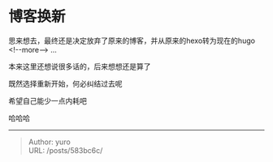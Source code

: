 # 博客换新


思来想去，最终还是决定放弃了原来的博客，并从原来的hexo转为现在的hugo
&lt;!--more--&gt;
...

本来这里还想说很多话的，后来想想还是算了

既然选择重新开始，何必纠结过去呢

希望自己能少一点内耗吧

哈哈哈



---

> Author: yuro  
> URL: /posts/583bc6c/  

